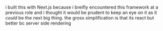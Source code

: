 i built this with Next.js because i breifly encountered this framework at a previous role and i thought it would be prudent to keep an eye on it as it *could* be the next big thing. the gross simplification is that its react but better bc server side rendering
